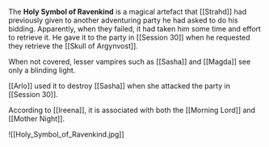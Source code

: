 The **Holy Symbol of Ravenkind** is a magical artefact that [[Strahd]] had previously given to another adventuring party he had asked to do his bidding. Apparently, when they failed, it had taken him some time and effort to retrieve it. He gave it to the party in [[Session 30]] when he requested they retrieve the [[Skull of Argynvost]].

When not covered, lesser vampires such as [[Sasha]] and [[Magda]] see only a blinding light. 

[[Arlo]] used it to destroy [[Sasha]] when she attacked the party in [[Session 30]].

According to [[Ireena]], it is associated with both the [[Morning Lord]] and [[Mother Night]].

![[Holy_Symbol_of_Ravenkind.jpg]]